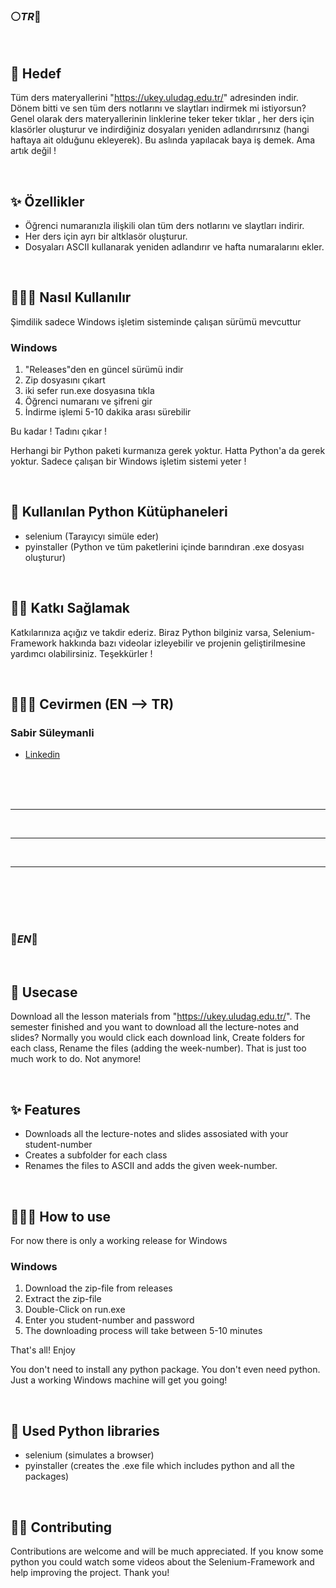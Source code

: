 

### ⚪*TR*🔴
</br>

## 🧩 Hedef
Tüm ders materyallerini "https://ukey.uludag.edu.tr/" adresinden indir. Dönem bitti ve sen tüm ders notlarını ve slaytları indirmek mi istiyorsun? Genel olarak ders materyallerinin linklerine teker teker tıklar , her ders için klasörler oluşturur ve indirdiğiniz dosyaları yeniden adlandırırsınız (hangi haftaya ait olduğunu ekleyerek). Bu aslında yapılacak baya iş demek. Ama artık değil !

</br>

## ✨ Özellikler
- Öğrenci numaranızla ilişkili olan tüm ders notlarını ve slaytları indirir.
- Her ders için ayrı bir altklasör oluşturur.
- Dosyaları ASCII kullanarak yeniden adlandırır ve hafta numaralarını ekler.

</br>

## 🧑🏻‍💻 Nasıl Kullanılır
Şimdilik sadece Windows işletim sisteminde çalışan sürümü mevcuttur
### Windows
1. "Releases"den en güncel sürümü indir
2. Zip dosyasını çıkart
3. iki sefer run.exe dosyasına tıkla
4. Öğrenci numaranı ve şifreni gir
5. İndirme işlemi 5-10 dakika arası sürebilir

Bu kadar ! Tadını çıkar !

Herhangi bir Python paketi kurmanıza gerek yoktur. Hatta Python'a da gerek yoktur. Sadece çalışan bir Windows işletim sistemi yeter !

</br>

## 🐍 Kullanılan Python Kütüphaneleri
- selenium (Tarayıcyı simüle eder)
- pyinstaller (Python ve tüm paketlerini içinde barındıran .exe dosyası oluşturur)

</br>

## 🤝🏻 Katkı Sağlamak
Katkılarınıza açığız ve takdir ederiz. Biraz Python bilginiz varsa, Selenium-Framework hakkında bazı videolar izleyebilir ve projenin geliştirilmesine yardımcı olabilirsiniz. Teşekkürler !

</br>

## 👨🏻‍🏫 Cevirmen (EN --> TR)
### Sabir Süleymanli

- [Linkedin](https://www.linkedin.com/in/sabirs/)

</br>
</br>
</br>

*** 
</br>

*** 
</br>

*** 
</br>
</br>
</br>
</br>

### 🔵*EN*🔴
</br>

## 🧩 Usecase
Download all the lesson materials from "https://ukey.uludag.edu.tr/". The semester finished and you want to download all the lecture-notes and slides? Normally you would click each download link, Create folders for each class, Rename the files (adding the week-number). That is just too much work to do. Not anymore! 

</br>

## ✨ Features
- Downloads all the lecture-notes and slides assosiated with your student-number
- Creates a subfolder for each class
- Renames the files to ASCII and adds the given week-number.

</br>

## 🧑🏻‍💻 How to use
For now there is only a working release for Windows
### Windows
1. Download the zip-file from releases
2. Extract the zip-file
3. Double-Click on run.exe
4. Enter you student-number and password
5. The downloading process will take between 5-10 minutes

That's all! Enjoy

You don't need to install any python package. You don't even need python. Just a working Windows machine will get you going!

</br>

## 🐍 Used Python libraries
- selenium (simulates a browser)
- pyinstaller (creates the .exe file which includes python and all the packages)

</br>

## 🤝🏻 Contributing
Contributions are welcome and will be much appreciated. If you know some python you could watch some videos about the Selenium-Framework and help improving the project. Thank you!
